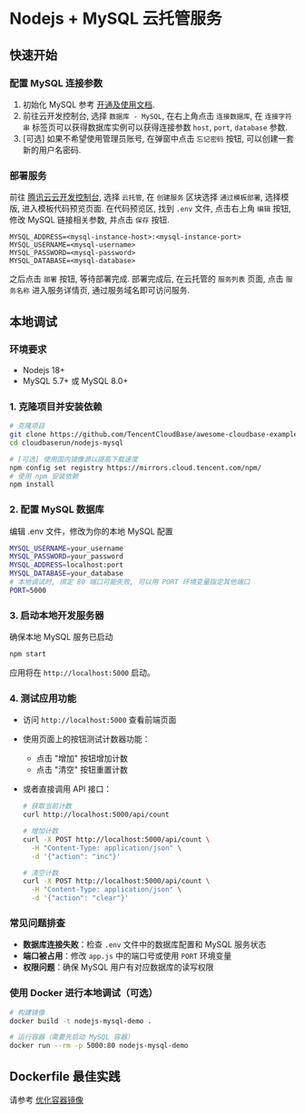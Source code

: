 # Nodejs + MySQL 云托管服务

## 快速开始

### 配置 MySQL 连接参数

1. 初始化 MySQL 参考 [开通及使用文档](https://docs.cloudbase.net/database/configuration/db/tdsql/initialization).
2. 前往云开发控制台, 选择 `数据库 - MySQL`, 在右上角点击 `连接数据库`, 在 `连接字符串` 标签页可以获得数据库实例可以获得连接参数 `host`, `port`, `database` 参数.
3. [可选] 如果不希望使用管理员账号, 在弹窗中点击 `忘记密码` 按钮, 可以创建一套新的用户名密码.

### 部署服务

前往 [腾讯云云开发控制台](https://tcb.cloud.tencent.com/dev), 选择 `云托管`, 在 `创建服务` 区块选择 `通过模板部署`, 选择模版, 进入模板代码预览页面.
在代码预览区, 找到 `.env` 文件, 点击右上角 `编辑` 按钮, 修改 MySQL 链接相关参数, 并点击 `保存` 按钮.

```
MYSQL_ADDRESS=<mysql-instance-host>:<mysql-instance-port>
MYSQL_USERNAME=<mysql-username>
MYSQL_PASSWORD=<mysql-password>
MYSQL_DATABASE=<mysql-database>
```

之后点击 `部署` 按钮, 等待部署完成. 部署完成后, 在云托管的 `服务列表` 页面, 点击 `服务名称` 进入服务详情页, 通过服务域名即可访问服务.

## 本地调试

### 环境要求

- Nodejs 18+
- MySQL 5.7+ 或 MySQL 8.0+

### 1. 克隆项目并安装依赖

```bash
# 克隆项目
git clone https://github.com/TencentCloudBase/awesome-cloudbase-examples.git
cd cloudbaserun/nodejs-mysql

# [可选] 使用国内镜像源以提高下载速度
npm config set registry https://mirrors.cloud.tencent.com/npm/
# 使用 npm 安装依赖
npm install
```

### 2. 配置 MySQL 数据库

编辑 .env 文件，修改为你的本地 MySQL 配置

```bash
MYSQL_USERNAME=your_username
MYSQL_PASSWORD=your_password
MYSQL_ADDRESS=localhost:port
MYSQL_DATABASE=your_database
# 本地调试时, 绑定 80 端口可能失败, 可以用 PORT 环境变量指定其他端口
PORT=5000
```

### 3. 启动本地开发服务器

确保本地 MySQL 服务已启动

```bash
npm start
```

应用将在 `http://localhost:5000` 启动。

### 4. 测试应用功能

- 访问 `http://localhost:5000` 查看前端页面
- 使用页面上的按钮测试计数器功能：
  - 点击 "增加" 按钮增加计数
  - 点击 "清空" 按钮重置计数
- 或者直接调用 API 接口：

  ```bash
  # 获取当前计数
  curl http://localhost:5000/api/count

  # 增加计数
  curl -X POST http://localhost:5000/api/count \
    -H "Content-Type: application/json" \
    -d '{"action": "inc"}'

  # 清空计数
  curl -X POST http://localhost:5000/api/count \
    -H "Content-Type: application/json" \
    -d '{"action": "clear"}'
  ```

### 常见问题排查

- **数据库连接失败**：检查 `.env` 文件中的数据库配置和 MySQL 服务状态
- **端口被占用**：修改 `app.js` 中的端口号或使用 `PORT` 环境变量
- **权限问题**：确保 MySQL 用户有对应数据库的读写权限

### 使用 Docker 进行本地调试（可选）

```bash
# 构建镜像
docker build -t nodejs-mysql-demo .

# 运行容器（需要先启动 MySQL 容器）
docker run --rm -p 5000:80 nodejs-mysql-demo
```

## Dockerfile 最佳实践

请参考 [优化容器镜像](https://docs.cloudbase.net/run/develop/image-optimization)
